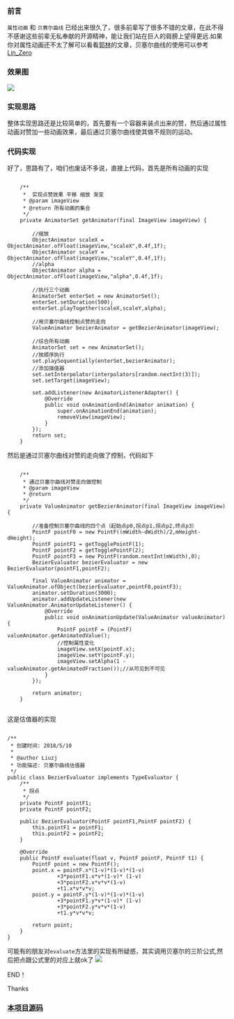 ### 前言
`属性动画` 和 `贝赛尔曲线` 已经出来很久了，很多前辈写了很多不错的文章，在此不得不感谢这些前辈无私奉献的开源精神，能让我们站在巨人的肩膀上望得更远.如果你对属性动画还不太了解可以看看[郭林](http://blog.csdn.net/guolin_blog/article/details/43536355)的文章，贝塞尔曲线的使用可以参考[Lin_Zero](https://blog.csdn.net/z82367825/article/details/51599245)

### 效果图
![](https://i.imgur.com/W9ZWXS3.gif)

### 实现思路
整体实现思路还是比较简单的，首先要有一个容器来装点出来的赞，然后通过属性动画对赞加一些动画效果，最后通过贝塞尔曲线使其做不规则的运动。

### 代码实现
好了，思路有了，咱们也废话不多说，直接上代码，首先是所有动画的实现
<pre><code>
    /**
     *  实现点赞效果 平移 缩放 渐变
     * @param imageView
     * @return 所有动画的集合
     */
    private AnimatorSet getAnimator(final ImageView imageView) {

        //缩放
        ObjectAnimator scaleX = ObjectAnimator.ofFloat(imageView,"scaleX",0.4f,1f);
        ObjectAnimator scaleY = ObjectAnimator.ofFloat(imageView,"scaleY",0.4f,1f);
        //alpha
        ObjectAnimator alpha = ObjectAnimator.ofFloat(imageView,"alpha",0.4f,1f);

        //执行三个动画
        AnimatorSet enterSet = new AnimatorSet();
        enterSet.setDuration(500);
        enterSet.playTogether(scaleX,scaleY,alpha);

        //用贝塞尔曲线控制点赞的走向
        ValueAnimator bezierAnimator = getBezierAnimator(imageView);

        //综合所有动画
        AnimatorSet set = new AnimatorSet();
        //按顺序执行
        set.playSequentially(enterSet,bezierAnimator);
        //添加插值器
        set.setInterpolator(interpolators[random.nextInt(3)]);
        set.setTarget(imageView);

        set.addListener(new AnimatorListenerAdapter() {
            @Override
            public void onAnimationEnd(Animator animation) {
                super.onAnimationEnd(animation);
                removeView(imageView);
            }
        });
        return set;
    }
</code></pre>
然后是通过贝塞尔曲线对赞的走向做了控制，代码如下
<pre><code>
    /**
     * 通过贝塞尔曲线对赞走向做控制
     * @param imageView
     * @return
     */
    private ValueAnimator getBezierAnimator(final ImageView imageView) {

        //准备控制贝塞尔曲线的四个点（起始点p0,拐点p1,拐点p2,终点p3）
        PointF pointF0 = new PointF((mWidth-dWidth)/2,mHeight-dHeight);
        PointF pointF1 = getTogglePointF(1);
        PointF pointF2 = getTogglePointF(2);
        PointF pointF3 = new PointF(random.nextInt(mWidth),0);
        BezierEvaluator bezierEvaluator = new BezierEvaluator(pointF1,pointF2);

        final ValueAnimator animator = ValueAnimator.ofObject(bezierEvaluator,pointF0,pointF3);
        animator.setDuration(3000);
        animator.addUpdateListener(new ValueAnimator.AnimatorUpdateListener() {
            @Override
            public void onAnimationUpdate(ValueAnimator valueAnimator) {
                PointF pointF = (PointF) valueAnimator.getAnimatedValue();
                //控制属性变化
                imageView.setX(pointF.x);
                imageView.setY(pointF.y);
                imageView.setAlpha(1 - valueAnimator.getAnimatedFraction());//从可见到不可见
            }
        });

        return animator;
    }

</code></pre>
这是估值器的实现
<pre><code>
/**
 * 创建时间: 2018/5/10
 *
 * @author Liuzj
 * 功能描述: 贝塞尔曲线估值器
 */
public class BezierEvaluator implements TypeEvaluator<PointF> {
    /**
     * 拐点
     */
    private PointF pointF1;
    private PointF pointF2;

    public BezierEvaluator(PointF pointF1,PointF pointF2) {
        this.pointF1 = pointF1;
        this.pointF2 = pointF2;
    }

    @Override
    public PointF evaluate(float v, PointF pointF, PointF t1) {
        PointF point = new PointF();
        point.x = pointF.x*(1-v)*(1-v)*(1-v)
                +3*pointF1.x*v*(1-v)* (1-v)
                +3*pointF2.x*v*v*(1-v)
                +t1.x*v*v*v;
        point.y = pointF.y*(1-v)*(1-v)*(1-v)
                +3*pointF1.y*v*(1-v)* (1-v)
                +3*pointF2.y*v*v*(1-v)
                +t1.y*v*v*v;

        return point;
    }
}
</code></pre>
可能有的朋友对`evaluate`方法里的实现有所疑惑，其实调用贝塞尔的三阶公式,然后把点跟公式里的对应上就ok了
![](https://i.imgur.com/H7VcD4f.png)

END！

Thanks

### [本项目源码](https://github.com/Liuzjdev/Thumbsup)
